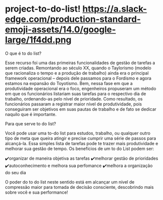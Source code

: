 # project-to-do-list!  https://a.slack-edge.com/production-standard-emoji-assets/14.0/google-large/1f4dd.png


O que é to do list?

Esse recurso foi uma das primeiras funcionalidades de gestão de tarefas a serem criadas. Remontando ao século XX, quando o Taylorismo (modelo que racionaliza o tempo e a produção de trabalho) ainda era o principal framework operacional – depois dele passamos para o Fordismo e agora estamos na expansão do Toyotismo. Bem, nessa fase em que a produtividade operacional era o foco, engenheiros propuseram um método em que os funcionários listariam suas tarefas para o respectivo dia de trabalho, ordenando-as pelo nível de prioridade. Como resultado, os funcionários passaram a registrar maior nível de produtividade, pois conseguiram ser objetivos em suas pautas de trabalho e de fato se dedicar naquilo que é importante. 

Para que serve to do list?

Você pode usar uma to-do list para estudos, trabalho, ou qualquer outro tipo de meta que queira atingir e precise cumprir uma série de passos para alcançá-la. Essa simples lista de tarefas pode te trazer mais produtividade e melhorar sua gestão de tempo.
Os benefícios de um to do List podem ser:


✔️organizar de maneira objetiva as tarefas
✔️melhorar gestão de prioridades 
✔️autoconhecimento e melhora sua perfomance 
✔️melhora a organização do seu dia

O poder do to do list neste sentido está em alcançar um nível de compressão maior para tomada de decisão consciente, descobrindo mais sobre você e sua performance!


